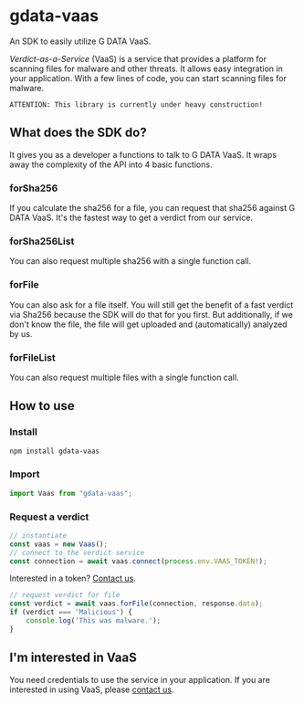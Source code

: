 # gdata-vaas

An SDK to easily utilize G DATA VaaS. 

*Verdict-as-a-Service* (VaaS) is a service that provides a platform for scanning files for malware and other threats. It allows easy integration in your application. With a few lines of code, you can start scanning files for malware. 

    ATTENTION: This library is currently under heavy construction!

## What does the SDK do?

It gives you as a developer a functions to talk to G DATA VaaS. It wraps away the complexity of the API into 4 basic functions.

### forSha256

If you calculate the sha256 for a file, you can request that sha256 against G DATA VaaS. It's the fastest way to get a verdict from our service. 

### forSha256List

You can also request multiple sha256 with a single function call.

### forFile

You can also ask for a file itself. You will still get the benefit of a fast verdict via Sha256 because the SDK will do that for you first. But additionally, if we don't know the file, the file will get uploaded and (automatically) analyzed by us.  

### forFileList

You can also request multiple files with a single function call.

## How to use

### Install

```bash
npm install gdata-vaas
```

### Import

```typescript
import Vaas from "gdata-vaas";
```

### Request a verdict

```typescript
// instantiate
const vaas = new Vaas();
// connect to the verdict service 
const connection = await vaas.connect(process.env.VAAS_TOKEN!);
```
Interested in a token? [Contact us](#interested).

```typescript
// request verdict for file
const verdict = await vaas.forFile(connection, response.data);
if (verdict === 'Malicious') {
    console.log('This was malware.');
}
```

## <a name="interested"></a>I'm interested in VaaS

You need credentials to use the service in your application. If you are interested in using VaaS, please [contact us](mailto:oem@gdata.de).
